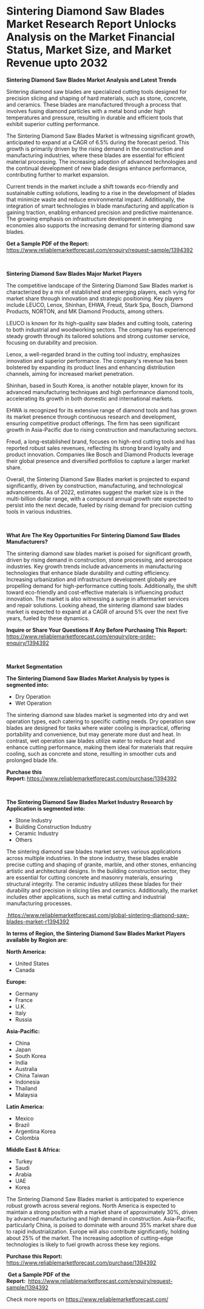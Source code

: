 <p><h1>Sintering Diamond Saw Blades Market Research Report Unlocks Analysis on the Market Financial Status, Market Size, and Market Revenue upto 2032</h1></p><p><strong>Sintering Diamond Saw Blades Market Analysis and Latest Trends</strong></p>
<p><p>Sintering diamond saw blades are specialized cutting tools designed for precision slicing and shaping of hard materials, such as stone, concrete, and ceramics. These blades are manufactured through a process that involves fusing diamond particles with a metal bond under high temperatures and pressure, resulting in durable and efficient tools that exhibit superior cutting performance.</p><p>The Sintering Diamond Saw Blades Market is witnessing significant growth, anticipated to expand at a CAGR of 6.5% during the forecast period. This growth is primarily driven by the rising demand in the construction and manufacturing industries, where these blades are essential for efficient material processing. The increasing adoption of advanced technologies and the continual development of new blade designs enhance performance, contributing further to market expansion.</p><p>Current trends in the market include a shift towards eco-friendly and sustainable cutting solutions, leading to a rise in the development of blades that minimize waste and reduce environmental impact. Additionally, the integration of smart technologies in blade manufacturing and application is gaining traction, enabling enhanced precision and predictive maintenance. The growing emphasis on infrastructure development in emerging economies also supports the increasing demand for sintering diamond saw blades.</p></p>
<p><strong>Get a Sample PDF of the Report:&nbsp;</strong> <a href="https://www.reliablemarketforecast.com/enquiry/request-sample/1394392?utm_campaign=3310&utm_medium=2&utm_source=Github&utm_content=ia&utm_term=22032025&utm_id=sintering-diamond-saw-blades">https://www.reliablemarketforecast.com/enquiry/request-sample/1394392</a></p>
<p>&nbsp;</p>
<p><strong>Sintering Diamond Saw Blades Major Market Players</strong></p>
<p><p>The competitive landscape of the Sintering Diamond Saw Blades market is characterized by a mix of established and emerging players, each vying for market share through innovation and strategic positioning. Key players include LEUCO, Lenox, Shinhan, EHWA, Freud, Stark Spa, Bosch, Diamond Products, NORTON, and MK Diamond Products, among others.</p><p>LEUCO is known for its high-quality saw blades and cutting tools, catering to both industrial and woodworking sectors. The company has experienced steady growth through its tailored solutions and strong customer service, focusing on durability and precision.</p><p>Lenox, a well-regarded brand in the cutting tool industry, emphasizes innovation and superior performance. The company's revenue has been bolstered by expanding its product lines and enhancing distribution channels, aiming for increased market penetration.</p><p>Shinhan, based in South Korea, is another notable player, known for its advanced manufacturing techniques and high performance diamond tools, accelerating its growth in both domestic and international markets.</p><p>EHWA is recognized for its extensive range of diamond tools and has grown its market presence through continuous research and development, ensuring competitive product offerings. The firm has seen significant growth in Asia-Pacific due to rising construction and manufacturing sectors.</p><p>Freud, a long-established brand, focuses on high-end cutting tools and has reported robust sales revenues, reflecting its strong brand loyalty and product innovation. Companies like Bosch and Diamond Products leverage their global presence and diversified portfolios to capture a larger market share.</p><p>Overall, the Sintering Diamond Saw Blades market is projected to expand significantly, driven by construction, manufacturing, and technological advancements. As of 2022, estimates suggest the market size is in the multi-billion dollar range, with a compound annual growth rate expected to persist into the next decade, fueled by rising demand for precision cutting tools in various industries.</p></p>
<p>&nbsp;</p>
<p><strong>What Are The Key Opportunities For Sintering Diamond Saw Blades Manufacturers?</strong></p>
<p><p>The sintering diamond saw blades market is poised for significant growth, driven by rising demand in construction, stone processing, and aerospace industries. Key growth trends include advancements in manufacturing technologies that enhance blade durability and cutting efficiency. Increasing urbanization and infrastructure development globally are propelling demand for high-performance cutting tools. Additionally, the shift toward eco-friendly and cost-effective materials is influencing product innovation. The market is also witnessing a surge in aftermarket services and repair solutions. Looking ahead, the sintering diamond saw blades market is expected to expand at a CAGR of around 5% over the next five years, fueled by these dynamics.</p></p>
<p><strong>Inquire or Share Your Questions If Any Before Purchasing This Report:</strong> <a href="https://www.reliablemarketforecast.com/enquiry/pre-order-enquiry/1394392?utm_campaign=3310&utm_medium=2&utm_source=Github&utm_content=ia&utm_term=22032025&utm_id=sintering-diamond-saw-blades">https://www.reliablemarketforecast.com/enquiry/pre-order-enquiry/1394392</a></p>
<p>&nbsp;</p>
<p><strong>Market Segmentation</strong></p>
<p><strong>The Sintering Diamond Saw Blades Market Analysis by types is segmented into:</strong></p>
<p><ul><li>Dry Operation</li><li>Wet Operation</li></ul></p>
<p><p>The sintering diamond saw blades market is segmented into dry and wet operation types, each catering to specific cutting needs. Dry operation saw blades are designed for tasks where water cooling is impractical, offering portability and convenience, but may generate more dust and heat. In contrast, wet operation saw blades utilize water to reduce heat and enhance cutting performance, making them ideal for materials that require cooling, such as concrete and stone, resulting in smoother cuts and prolonged blade life.</p></p>
<p><strong>Purchase this Report:&nbsp;</strong><a href="https://www.reliablemarketforecast.com/purchase/1394392?utm_campaign=3310&utm_medium=2&utm_source=Github&utm_content=ia&utm_term=22032025&utm_id=sintering-diamond-saw-blades">https://www.reliablemarketforecast.com/purchase/1394392</a></p>
<p>&nbsp;</p>
<p><strong>The Sintering Diamond Saw Blades Market Industry Research by Application is segmented into:</strong></p>
<p><ul><li>Stone Industry</li><li>Building Construction Industry</li><li>Ceramic Industry</li><li>Others</li></ul></p>
<p><p>The sintering diamond saw blades market serves various applications across multiple industries. In the stone industry, these blades enable precise cutting and shaping of granite, marble, and other stones, enhancing artistic and architectural designs. In the building construction sector, they are essential for cutting concrete and masonry materials, ensuring structural integrity. The ceramic industry utilizes these blades for their durability and precision in slicing tiles and ceramics. Additionally, the market includes other applications, such as metal cutting and industrial manufacturing processes.</p></p>
<p><a href="https://www.reliablemarketforecast.com/global-sintering-diamond-saw-blades-market-r1394392?utm_campaign=3310&utm_medium=2&utm_source=Github&utm_content=ia&utm_term=22032025&utm_id=sintering-diamond-saw-blades">&nbsp;https://www.reliablemarketforecast.com/global-sintering-diamond-saw-blades-market-r1394392</a></p>
<p><strong>In terms of Region, the Sintering Diamond Saw Blades Market Players available by Region are:</strong></p>
<p>
    <p> <strong> North America: </strong>
        <ul>
            <li>United States</li>
            <li>Canada</li>
        </ul>
        </p> 
    <p> <strong> Europe: </strong>
        <ul>
            <li>Germany</li>
            <li>France</li>
            <li>U.K.</li>
            <li>Italy</li>
            <li>Russia</li>
        </ul>
        </p> 
    <p> <strong> Asia-Pacific: </strong>
        <ul>
            <li>China</li>
            <li>Japan</li>
            <li>South Korea</li>
            <li>India</li>
            <li>Australia</li>
            <li>China Taiwan</li>
            <li>Indonesia</li>
            <li>Thailand</li>
            <li>Malaysia</li>
        </ul>
        </p> 
    <p> <strong> Latin America: </strong>
        <ul>
            <li>Mexico</li>
            <li>Brazil</li>
            <li>Argentina Korea</li>
            <li>Colombia</li>
        </ul>
        </p> 
    <p> <strong> Middle East & Africa: </strong>
        <ul>
            <li>Turkey</li>
            <li>Saudi</li>
            <li>Arabia</li>
            <li>UAE</li>
            <li>Korea</li>
        </ul>
    </p>
    </p>
<p><p>The Sintering Diamond Saw Blades market is anticipated to experience robust growth across several regions. North America is expected to maintain a strong position with a market share of approximately 30%, driven by advanced manufacturing and high demand in construction. Asia-Pacific, particularly China, is poised to dominate with around 35% market share due to rapid industrialization. Europe will also contribute significantly, holding about 25% of the market. The increasing adoption of cutting-edge technologies is likely to fuel growth across these key regions.</p></p>
<p><strong>Purchase this Report: </strong><a href="https://www.reliablemarketforecast.com/purchase/1394392?utm_campaign=3310&utm_medium=2&utm_source=Github&utm_content=ia&utm_term=22032025&utm_id=sintering-diamond-saw-blades">https://www.reliablemarketforecast.com/purchase/1394392</a></p>
<p>&nbsp;<strong>Get a Sample PDF of the Report:&nbsp;&nbsp;</strong><a href="https://www.reliablemarketforecast.com/enquiry/request-sample/1394392?utm_campaign=3310&utm_medium=2&utm_source=Github&utm_content=ia&utm_term=22032025&utm_id=sintering-diamond-saw-blades">https://www.reliablemarketforecast.com/enquiry/request-sample/1394392</a></p>
<p><strong></strong></p>
<p>Check more reports on <a href="https://www.reliablemarketforecast.com/?utm_campaign=3310&utm_medium=2&utm_source=Github&utm_content=ia&utm_term=22032025&utm_id=sintering-diamond-saw-blades">https://www.reliablemarketforecast.com/</a></p>